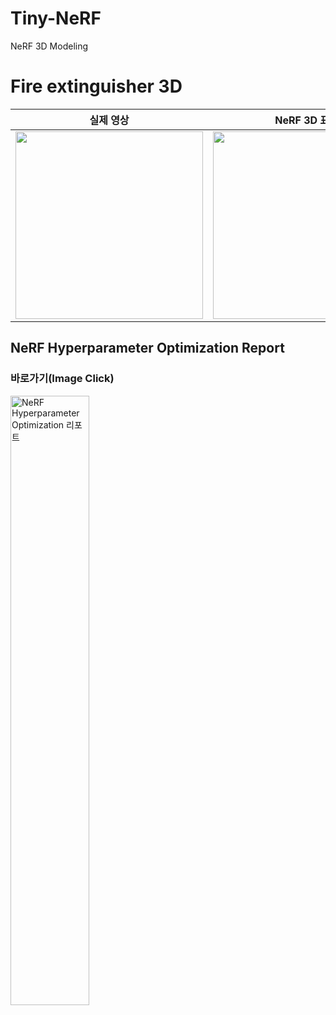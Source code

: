 # Tiny-NeRF
NeRF 3D Modeling

# Fire extinguisher 3D

| 실제 영상 | NeRF 3D 표현 |
|----------|-------------|
| <img src="https://github.com/youngbin03/Tiny-NeRF/assets/87307678/3a983cf7-4d7c-48bf-b43d-f4ef6027d92d" height="300"> | <img src="https://github.com/youngbin03/Tiny-NeRF/assets/87307678/fd881f27-992c-4e10-becf-e4d22c0c5bd1" height="300"> |

## NeRF Hyperparameter Optimization Report
### 바로가기(Image Click)

<a href="https://wandb.ai/sfeef/fire-extinguisher/reports/NeRF-Hyperparameter-Optimization--Vmlldzo3MTA5NjU5">
  <img src="https://github.com/youngbin03/Tiny-NeRF/assets/87307678/56b0bb5d-a38b-452e-a45c-e21822e10f83" width="50%" alt="NeRF Hyperparameter Optimization 리포트">
</a>
